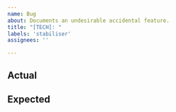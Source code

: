 ```yaml
---
name: Bug
about: Documents an undesirable accidental feature.
title: "[TECH]: "
labels: 'stabiliser'
assignees: ''

---
```


## Actual

## Expected
